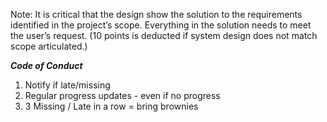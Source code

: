 Note: It is critical that the design show the solution to the requirements identified in the project’s scope. Everything in the solution needs to meet the user’s request. (10 points is deducted if system design does not match scope articulated.)


***Code of Conduct***
1. Notify if late/missing
2. Regular progress updates - even if no progress
3. 3 Missing / Late in a row = bring brownies
